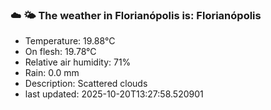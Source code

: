### ☁️ 🌤️  The weather in Florianópolis is: Florianópolis

- Temperature: 19.88°C
- On flesh: 19.78°C
- Relative air humidity: 71%
- Rain: 0.0 mm
- Description: Scattered clouds
- last updated: 2025-10-20T13:27:58.520901
